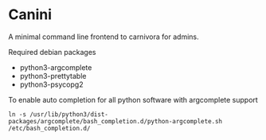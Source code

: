 # Canini

A minimal command line frontend to carnivora for admins.

Required debian packages

- python3-argcomplete
- python3-prettytable
- python3-psycopg2

To enable auto completion for all python software with argcomplete support

    ln -s /usr/lib/python3/dist-packages/argcomplete/bash_completion.d/python-argcomplete.sh /etc/bash_completion.d/
